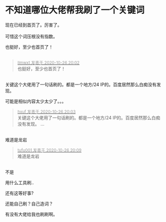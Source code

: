 # 不知道哪位大佬帮我刷了一个关键词


现在已经到首页了。厉害了。<br />
<br />
可惜这个词压根没有指数。

也挺好，至少也首页了！<br />
<br />
<img src="static/image/smiley/default/lol.gif" smilieid="12" border="0" alt="" /><img src="static/image/smiley/default/lol.gif" smilieid="12" border="0" alt="" /><img src="static/image/smiley/default/lol.gif" smilieid="12" border="0" alt="" />

<div class="quote"><blockquote><font size="2"><a href="https://www.hostloc.com/forum.php?mod=redirect&amp;goto=findpost&amp;pid=9355750&amp;ptid=758706" target="_blank"><font color="#999999">llmwxt 发表于 2020-10-26 20:02</font></a></font><br />
也挺好，至少也首页了！</blockquote></div><br />
关键这个大佬用了一句话刷的。都是一个地方/24 IP的。百度居然那么白痴没有发现。

可能是相似内容太少太少了。。。

<div class="quote"><blockquote><font size="2"><a href="https://www.hostloc.com/forum.php?mod=redirect&amp;goto=findpost&amp;pid=9355752&amp;ptid=758706" target="_blank"><font color="#999999">hxuf 发表于 2020-10-26 20:03</font></a></font><br />
关键这个大佬用了一句话刷的。都是一个地方/24 IP的。百度居然那么白痴没有发现。 ...</blockquote></div><br />
难道是龙岩<img src="static/image/smiley/yct/010.gif" smilieid="41" border="0" alt="" />

<div class="quote"><blockquote><font size="2"><a href="https://www.hostloc.com/forum.php?mod=redirect&amp;goto=findpost&amp;pid=9355769&amp;ptid=758706" target="_blank"><font color="#999999">tufu001 发表于 2020-10-26 20:09</font></a></font><br />
难道是龙岩</blockquote></div><br />
不是 

用什么工具刷..

还有这等好事?

还能自己刷？自己造词？

有没有大佬给我也刷刷啊。
